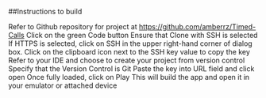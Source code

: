 ##Instructions to build

Refer to Github repository for project at https://github.com/amberrz/Timed-Calls
Click on the green Code button
Ensure that Clone with SSH is selected
If HTTPS is selected, click on SSH in the upper right-hand corner of dialog box.
Click on the clipboard icon next to the SSH key value to copy the key
Refer to your IDE and choose to create your project from version control
Specify that the Version Control is Git
Paste the key into URL field and click open
Once fully loaded, click on Play
This will build the app and open it in your emulator or attached device
